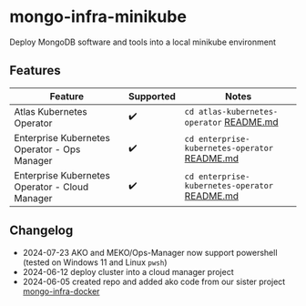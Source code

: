 # mongo-infra-minikube
Deploy MongoDB software and tools into a local minikube environment

## Features

| Feature | Supported | Notes |
| --- | --- | --- |
| Atlas Kubernetes Operator | :heavy_check_mark: | `cd atlas-kubernetes-operator` [README.md](/AKO-atlas/README.md) |
| Enterprise Kubernetes Operator - Ops Manager | :heavy_check_mark: | `cd enterprise-kubernetes-operator` [README.md](/MEKO-opsmanager/README.md) |
| Enterprise Kubernetes Operator - Cloud Manager | :heavy_check_mark: | `cd enterprise-kubernetes-operator` [README.md](/MEKO-cloudmanager/README.md) |


## Changelog
- 2024-07-23 AKO and MEKO/Ops-Manager now support powershell (tested on Windows 11 and Linux `pwsh`)
- 2024-06-12 deploy cluster into a cloud manager project
- 2024-06-05 created repo and added ako code from our sister project [mongo-infra-docker](https://github.com/karl-denby/mongo-infra-docker)

